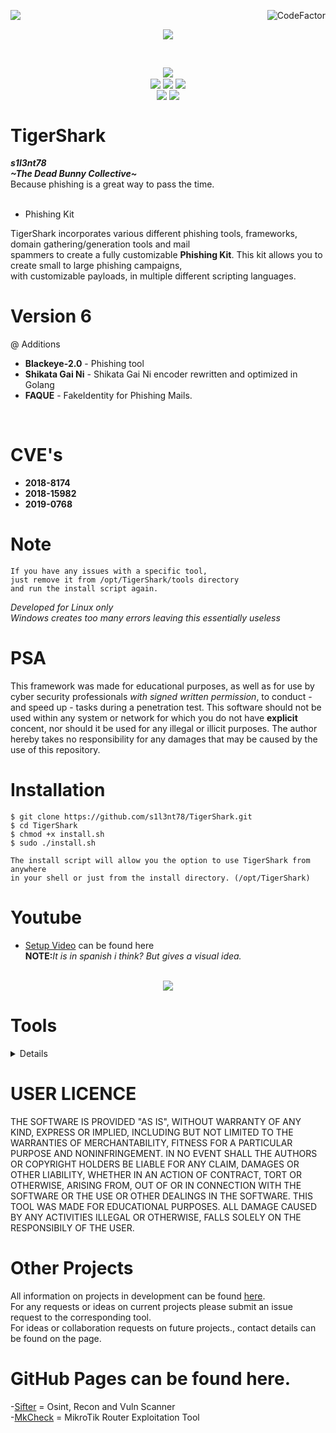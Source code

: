 <img align="left" src="https://img.shields.io/badge/Author-s1l3nt78-blueviolet"><a href="https://www.codefactor.io/repository/github/s1l3nt78/TigerShark"><img align="right" src="https://www.codefactor.io/repository/github/s1l3nt78/TigerShark/badge" alt="CodeFactor" /></a><br/>
<p align="center"><img align="center" src="https://img.shields.io/badge/-The_Dead_Bunny_Collective-green"></p>
<br />
<p align="center">
 <img align="center" src="https://raw.githubusercontent.com/s1l3nt78/s1l3nt78.github.io/master/TigerShark/tigershark-Release.png">
 <br>
 <img align="center" src="https://img.shields.io/github/issues/s1l3nt78/TigerShark">
 <img align="center" src="https://img.shields.io/github/forks/s1l3nt78/TigerShark">
 <img align="center" src="https://img.shields.io/github/stars/s1l3nt78/TigerShark">
 <br />
 <img align="center" src="https://img.shields.io/badge/Build-Release-orange">
 <img align="center" src="https://img.shields.io/badge/Version-6-red">
 <!--<br>
 <img align="center" src="https://img.shields.io/badge/Revision-1-green">
--></p>


# TigerShark
<strong><em>s1l3nt78</em></strong>
 <br>
<strong><em>~The Dead Bunny Collective~</em></strong>
 <br>
 Because phishing is a great way to pass the time.</em>
<br>
<br>

- Phishing Kit

TigerShark incorporates various different phishing tools, frameworks, domain gathering/generation tools and mail <br>
spammers to create a fully customizable <strong>Phishing Kit</strong>. This kit allows you to create small to large phishing campaigns, <br>
with customizable payloads, in multiple different scripting languages.

# Version 6

@ Additions<br />
- <strong>Blackeye-2.0</strong> - Phishing tool
- <strong>Shikata Gai Ni</strong> - Shikata Gai Ni encoder rewritten and optimized in Golang<br />
- <strong>FAQUE</strong> - FakeIdentity for Phishing Mails.<br />
<br />

# CVE's

- <strong>2018-8174</strong>
- <strong>2018-15982</strong>
- <strong>2019-0768</strong>


# Note

    If you have any issues with a specific tool, 
    just remove it from /opt/TigerShark/tools directory
    and run the install script again.

<em>Developed for Linux only</em>
<br />
<em>Windows creates too many errors leaving this essentially useless</em>


# PSA

This framework was made for educational purposes, as well
as for use by cyber security professionals <em>with signed 
written permission</em>, to conduct - and speed up - tasks 
during a penetration test. 
This software should not be used within any system or network 
for which you do not have <strong>explicit</strong> concent, 
nor should it be used for any illegal or illicit purposes. 
The author hereby takes no responsibility for any damages
that may be caused by the use of this repository.

# Installation

    $ git clone https://github.com/s1l3nt78/TigerShark.git
    $ cd TigerShark
    $ chmod +x install.sh
    $ sudo ./install.sh
    
    The install script will allow you the option to use TigerShark from anywhere 
    in your shell or just from the install directory. (/opt/TigerShark)

# Youtube
- <a href="https://www.youtube.com/watch?v=wuKsn2752UY&t=317s">Setup Video</a> can be found here<br />
<strong>NOTE:</strong><em>It is in spanish i think? But gives a visual idea.<br />
<br /></em>

<p align="center">
        <img align="center" src="https://raw.githubusercontent.com/s1l3nt78/TigerShark/master/docs/3.png">
</p>


# Tools
<details>
- <a href="https://github.com/Soldie/HiddenEye-DarkSecDevelopers">HiddenEye</a>
<br />- <a href="https://github.com/rezaaksa/PhishX">PhishX</a>
<br />- <a href="https://github.com/evait-security/weeman">Weeman</a>
<br />- <a href="https://github.com/securestate/king-phisher">King-Phisher</a>
<br />- <a href="https://github.com/UndeadSec/SocialFish">SocialPhish</a>
<br />- <a href="https://github.com/gophish/gophish">Gophish</a>
<br />- <a href="https://github.com/sweetsoftware/Artemis">Artemis</a>
<br />- <a href="https://github.com/pan0pt1c0n/PhishBait">PhishBait</a>
<br />- <a href="https://github.com/ring0lab/catphish">CatPhish</a>
<br />- <a href="https://github.com/PowerScript/STPv">STP</a>
<br />- <a href="https://github.com/Dionach/PhEmail">PhEmail</a>
<br />- <a href="https://github.com/threatexpress/domainhunter">DomainHunter</a>
<br />- <a href="https://github.com/ustayready/CredSniper">CredSniper</a>
<br />- <a href="https://github.com/n1nj4sec/pupy">Pupy</a>
<br />- <a href="https://github.com/UndeadSec/Enigma">Enigma</a>
<br />- <a href="https://github.com/navisecdelta/EmailGen">EmailGen</a>
<br />- <a href="https://github.com/ruthlezs/ie11_vbscript_exploit">ie11 Broswer Exploit</a>
<br />- Neos Email Spoofer
<br />- <a href="https://github.com/Yt1g3r/CVE-2018-8174_EXP">CVE-2018-8174</a>
<br />- <a href="https://github.com/oddcod3/Phantom-Evasion">Phantom-Evasion</a>
<br />- <a href="https://github.com/UnDeadSec/EvilURL">EvilURL</a>
<br />- <a href="https://github.com/D4Vinci/Cr3dOv3r">Cr3d0v3r</a>
<br />- <a href="https://github.com/D4Vinci/Cuteit">CuteIt</a>
<br />- <a href="https://github.com/Mr-Un1k0d3r/ThunderShell">ThunderShell</a>
<br />- <a href="https://github.com/hlldz/SpookFlare">SpookFlare</a>
<br />- <a href="https://github.com/Ignitetch/AdvPhishing">ADV-Phish</a>
<br />- <a href="https://github.com/MRGEffitas/Ironsquirrel">IronSquirrel</a>
<br />- <a href="https://github.com/NYAN-x-CAT/JS-Downloader">NYAN-x-CAT JS Downloader</a>
<br />- <a href="https://github.com/thelinuxchoice/evilreg">EvilReg</a>
<br />- <a href="https://github.com/Technowlogy-Pushpender/fakemailer">FakeMailer</a>
<br />- <a href="https://github.com/khawabkashyap/getdroid">GetDroid</a>
<br />- <a href="https://github.com/Technowlogy-Pushpender/apkinfector">apkinfector</a>
<br />- <a href="https://github.com/BiZken/PhishMailer">PhishMailer</a>
<br />- <a href="https://github.com/kphongagsorn/adobe-flash-cve2018-15982">Adove Flash CVE-2018-15985</a>
<br />- <a href="https://github.com/0x09AL/DNS-Persist">DNS-Persist</a>
<br />- <a href="https://github.com/entynetproject/ghost">Ghost</a>
<br />- <a href="https://github.com/entynetproject/mouse">Mouse</a>
<br />- <a href="https://github.com/JasonJerry/lockphish">LockPhish</a>
<br />- <a href="https://github.com/Ignitetch/whatsapp-phishing">WhatPhish</a>
<br />- <a href="https://github.com/j-dogcoder/Blackeye-2.0">Blackeye-2.0</a>
</details>

# USER LICENCE

THE SOFTWARE IS PROVIDED "AS IS", WITHOUT WARRANTY OF ANY KIND, EXPRESS OR
IMPLIED, INCLUDING BUT NOT LIMITED TO THE WARRANTIES OF MERCHANTABILITY,
FITNESS FOR A PARTICULAR PURPOSE AND NONINFRINGEMENT. IN NO EVENT SHALL THE
AUTHORS OR COPYRIGHT HOLDERS BE LIABLE FOR ANY CLAIM, DAMAGES OR OTHER
LIABILITY, WHETHER IN AN ACTION OF CONTRACT, TORT OR OTHERWISE, ARISING FROM,
OUT OF OR IN CONNECTION WITH THE SOFTWARE OR THE USE OR OTHER DEALINGS IN
THE SOFTWARE.
THIS TOOL WAS MADE FOR EDUCATIONAL PURPOSES. ALL DAMAGE CAUSED BY ANY ACTIVITIES 
ILLEGAL OR OTHERWISE, FALLS SOLELY ON THE RESPONSIBILY OF THE USER.
<br />

# Other Projects

All information on projects in development can be found <a href="https://s1l3nt78.github.io">here</a>. 
<br />
For any requests or ideas on current projects please submit an issue request to the corresponding tool.
<br />
For ideas or collaboration requests on future projects., contact details can be found on the page.
<br />

# GitHub Pages can be found here.

-<a href="https://s1l3nt78.github.io/sifter">Sifter</a> = Osint, Recon and Vuln Scanner
<br />
-<a href="https://s1l3nt78.github.io/MkCheck">MkCheck</a> = MikroTik Router Exploitation Tool
<br />
